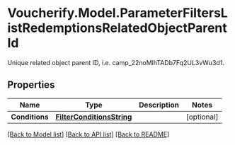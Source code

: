 # Voucherify.Model.ParameterFiltersListRedemptionsRelatedObjectParentId
Unique related object parent ID, i.e. camp_22noMlhTADb7Fq2UL3vWu3d1.

## Properties

Name | Type | Description | Notes
------------ | ------------- | ------------- | -------------
**Conditions** | [**FilterConditionsString**](FilterConditionsString.md) |  | [optional] 

[[Back to Model list]](../README.md#documentation-for-models) [[Back to API list]](../README.md#documentation-for-api-endpoints) [[Back to README]](../README.md)

